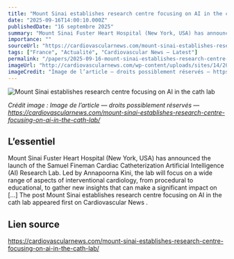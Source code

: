 ```yaml
---
title: "Mount Sinai establishes research centre focusing on AI in the cath lab"
date: "2025-09-16T14:00:10.000Z"
publishedDate: "16 septembre 2025"
summary: "Mount Sinai Fuster Heart Hospital (New York, USA) has announced the launch of the Samuel Fineman Cardiac Catheterization Artificial Intelligence (AI) Research Lab. Led by Annapoorna Kini, the lab will focus on a wide range of aspects of interventional cardiology, from procedural to educational, to gather new insights that can make a significant impact on [&#8230;] The post Mount Sinai establishes research centre focusing on AI in the cath lab appeared first on Cardiovascular News ."
importance: ""
sourceUrl: "https://cardiovascularnews.com/mount-sinai-establishes-research-centre-focusing-on-ai-in-the-cath-lab/"
tags: ["France", "Actualité", "Cardiovascular News — Latest"]
permalink: "/papers/2025-09-16-mount-sinai-establishes-research-centre-focusing-on-ai-in-the-cath-lab"
imageUrl: "http://cardiovascularnews.com/wp-content/uploads/sites/14/2025/09/Mount-Sinai-AI-cath-lab.jpeg"
imageCredit: "Image de l’article — droits possiblement réservés — https://cardiovascularnews.com/mount-sinai-establishes-research-centre-focusing-on-ai-in-the-cath-lab/"
---
```


![Mount Sinai establishes research centre focusing on AI in the cath lab](http://cardiovascularnews.com/wp-content/uploads/sites/14/2025/09/Mount-Sinai-AI-cath-lab.jpeg)

*Crédit image : Image de l’article — droits possiblement réservés — https://cardiovascularnews.com/mount-sinai-establishes-research-centre-focusing-on-ai-in-the-cath-lab/*

## L’essentiel

Mount Sinai Fuster Heart Hospital (New York, USA) has announced the launch of the Samuel Fineman Cardiac Catheterization Artificial Intelligence (AI) Research Lab. Led by Annapoorna Kini, the lab will focus on a wide range of aspects of interventional cardiology, from procedural to educational, to gather new insights that can make a significant impact on [&#8230;] The post Mount Sinai establishes research centre focusing on AI in the cath lab appeared first on Cardiovascular News .

## Lien source

https://cardiovascularnews.com/mount-sinai-establishes-research-centre-focusing-on-ai-in-the-cath-lab/
